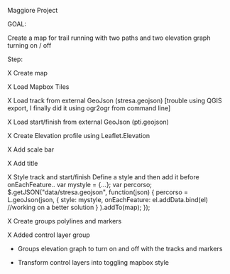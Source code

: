 Maggiore Project

GOAL:

Create a map for trail running with two paths and two elevation graph turning on / off

Step:

X Create map

X Load Mapbox Tiles

X Load track from external GeoJson (stresa.geojson)
  [trouble using QGIS export, I finally did it using ogr2ogr from command line]

X Load start/finish from external GeoJson (pti.geojson)

X Create Elevation profile using Leaflet.Elevation

X Add scale bar

X Add title

X Style track and start/finish
  Define a style and then add it before onEachFeature..
    var mystyle = {...};
      var percorso;
        $.getJSON("data/stresa.geojson", function(json) {
          percorso = L.geoJson(json,
          {
              style: mystyle, onEachFeature: el.addData.bind(el) //working on a better solution
          }
            ).addTo(map);
          });


X Create groups polylines and markers

X Added control layer group

- Groups elevation graph to turn on and off with the tracks and markers

- Transform control layers into toggling mapbox style

